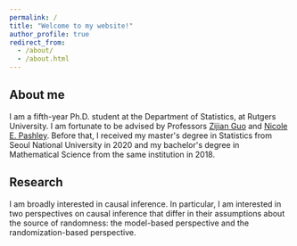 ```yaml
---
permalink: /
title: "Welcome to my website!"
author_profile: true
redirect_from: 
  - /about/
  - /about.html
---
```


## About me
I am a fifth-year Ph.D. student at the Department of Statistics, at Rutgers University. I am fortunate to be advised by Professors [Zijian Guo](https://statweb.rutgers.edu/zijguo/) and [Nicole E. Pashley](https://sites.google.com/view/npashley/home?authuser=0). Before that, I received my master's degree in Statistics from Seoul National University in 2020 and my bachelor's degree in Mathematical Science from the same institution in 2018. 

## Research
I am broadly interested in causal inference. In particular, I am interested in two perspectives on causal inference that differ in their assumptions about the source of randomness: the model-based perspective and the randomization-based perspective.  

